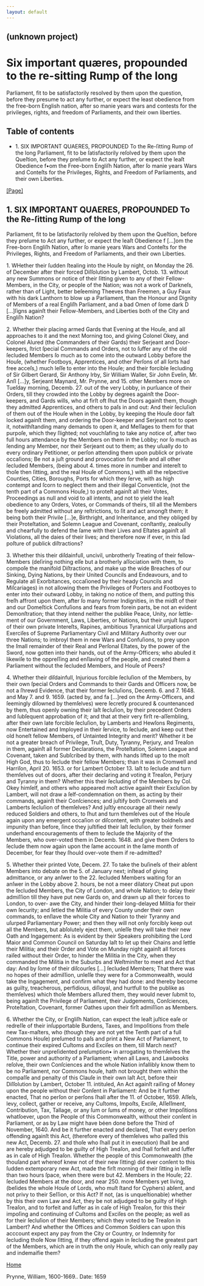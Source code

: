 ```yaml
---
layout: default
---
```

## (unknown project)

# Six important quæres, propounded to the re-sitting Rump of the long
Parliament, fit to be satisfactorily resolved by them upon the question,
before they presume to act any further, or expect the least obedience from the
free-born English nation, after so manie years wars and contests for the
privileges, rights, and freedom of Parliaments, and their own liberties.

## Table of contents

  * 1\. SIX IMPORTANT QUAERES, PROPOUNDED To the Re-ſitting Rump of the long Parliament, fit to be ſatisfactorily reſolved by them upon the Queſtion, before they preſume to Act any further, or expect the leaſt Obedience f•om the Free-born Engliſh Nation, after ſo manie years Wars and Conteſts for the Privileges, Rights, and Freedom of Parliaments, and their own Liberties.

[[Page]](http://eebo.chadwyck.com/downloadtiff?vid=163626&page=1)

## 1\. SIX IMPORTANT QUAERES, PROPOUNDED To the Re-ſitting Rump of the long
Parliament, fit to be ſatisfactorily reſolved by them upon the Queſtion,
before they preſume to Act any further, or expect the leaſt Obedience f
[...]om the Free-born Engliſh Nation, after ſo manie years Wars and Conteſts
for the Privi­leges, Rights, and Freedom of Parliaments, and their own
Liberties.

1\. WHether their ſudden ſtealing into the Houſe by night, on Monday the 26.
of December after their forced Diſſolution by Lambert, Octob. 13. without any
new Summons or notice of their ſitting given to any of their Fellow-Members,
in the City, or people of the Nation; was not a work of Darkneſs, rather than
of Light, better beſeeming Theeves than Freemen, a Guy Faux with his dark
Lan­thorn to blow up a Parliament, than the Honour and Dignity of Members of a
real Engliſh Parliament, and a bad Omen of ſome dark D [...]ſigns againſt
their Fellow-Members, and Liberties both of the City and Engliſh Nation?

2\. Whether their placing armed Gards that Evening at the Houſe, and all
approaches to it and the next Morning too, and giving Colonel Okey, and
Colonel Alured (the Commanders of their Gards) their Serjeant and Door-
keepers, ſtrict ſpecial Commands and Orders, not to ſuffer any of the old
ſecluded Members ſo much as to come into the outward Lobby before the Houſe,
(whether Footboys, Apprentices, and other Perſons of all ſorts had free
ac­ceſs,) much leſſe to enter into the Houſe; and their forcible ſecluding of
Sir Gilbert Gerard, Sir Anthony Irby, Sir William Waller, Sir John Evelin, Mr.
Anſ­l [...]y, Serjeant Maynard, Mr. Prynne, and 15. other Members more on
Tueſday morning, Decemb. 27\. out of the very Lobby, in purſuance of their
Orders, till they crowded into the Lobby by degrees againſt the Door-keepers,
and Gards wills, who at firſt oft ſhut the Doors againſt them, though they
admitted Ap­prentices, and others to paſs in and out: And their ſecluſion of
them out of the Houſe when in the Lobby, by keeping the Houſe door faſt locked
againſt them, and ordering the Door-keeper and Serjeant not to open it,
notwithſtanding many demands to open it, and Meſſages to them for that
purpoſe, which they ſlighted; not vouchſafing to take any notice of, after two
full hours attendance by the Members on them in the Lobby; nor ſo much as
ſending any Member, nor their Serjeant out to them; as they uſually do to
every ordinary Petitioner, or perſon attending them upon publick or private
occaſi­ons; Be not a juſt ground and provocation for theſe and all other
ſecluded Members, (being about 4. times more in number and intereſt to thoſe
then ſitting, and the real Houſe of Commons,) with all the reſpective
Counties, Cities, Boroughs, Ports for which they ſerve, with as high contempt
and ſcorn to neglect them and their illegal Conventicle, (not the tenth part
of a Commons Houſe,) to proteſt againſt all their Votes, Proceedings as null
and void to all intents, and not to yield the leaſt obedience to any Orders,
Votes, or Commands of theirs, till all the Members be freely admitted without
any reſtrictions, to ſit and act amongſt them; it being both their Privile
[...]e, Birthright, and Inheritance, and they obliged by their Proteſtation,
and Solemn League and Covenant, con­ſtantly, zealouſly and chearfully to
defend the ſame with their Lives and Eſtates againſt all Violations, all the
daies of their lives; and therefore now if ever, in this ſad poſture of
publick diſtractions?

3\. Whether this their diſdainfull, uncivil, unbrotherly Treating of their
fellow-Members (deſiring nothing elſe but a brotherly aſſociation with them,
to compoſe the manifold Diſtractions, and make up the wide Breaches of our
Sinking, Dying Nations, by their United Councils and Endeavours, and to
Regulate all Exorbitances, occaſioned by their heady Councils and Miſcariages)
in not allowing them the Privileges of Porters and Footboyes to enter into
their outward Lobby, in taking no notice of them, and putting this freſh
affront upon them, after ſo many former Indignities, in the midſt of their and
our Domeſtick Confuſions and fears from forein parts, be not an evident
Demonſtration; that they intend neither the publike Peace, Unity, nor
ſettle­ment of our Government, Laws, Liberties, or Nations, but their unjuſt
ſupport of their own private Intereſts, Rapines, ambitious Tyrannical
Uſurpations and Exerciſes of Supreme Parliamentary Civil and Military
Authority over our three Nations; to imbroyl them in new Wars and Confuſions,
to prey upon the ſmall remainder of their Real and Perſonal Eſtates, by the
power of the Sword, now gotten into their hands, out of the Army-Officers; who
abuſed it likewiſe to the oppreſſing and enſlaving of the people, and created
them a Parliament without the ſecluded Members, and Houſe of Peers?

4\. Whether their diſdainfull, Injurious forcible ſecluſion of the Members, by
their own ſpecial Orders and Commands to their Gards and Officers now, be not
a ſhrewd Evidence, that their former ſecluſions, Decemb. 6\. and 7. 1648. and
May 7\. and 9. 1659. (acted by, and fa [...]red on the Army-Offi­cers, and
ſeemingly diſowned by themſelves) were ſecretly procured & countenanced by
them, thus openly owning their laſt ſecluſion, by their precedent Orders and
ſubſequent approbation of it; and that at their very firſt re-aſſembling,
after their own late forcible ſecluſion, by Lamberts and Hewſons Regi­ments,
now Entertained and Imployed in their ſervice, to ſeclude, and keep out their
old honeſt fellow Members, of Untainted Integrity and merit? Whe­ther it be
not a greater breach of Privilege, Truſt, Duty, Tyranny, Perjury, and Treaſon
in them, againſt all former Declarations, the Proteſtation, So­lemn League and
Covenant, taken and Subſcribed by them, with hands lifted up to the moſt High
God, thus to ſeclude their fellow Members; than it was in Cromwell and
Harriſon, April 20\. 1653. or for Lambert October 13\. laſt to ſeclude and
turn themſelves out of doors, after their declaring and voting it Treaſon,
Perjury and Tyranny in them? Whether this their ſecluding of the Members by
Col. Okey himſelf, and others who appeared moſt active againſt their Excluſion
by Lambert, will not draw a ſelf-condemnation on them, as acting by their
commands, againſt their Conſciences; and juſtify both Crom­wels and Lamberts
ſecluſion of themſelves? And juſtly encourage all their newly reduced Soldiers
and others, to ſhut and turn themſelves out of the Houſe again upon any
emergent occaſion or diſcontent, with greater boldneſs and impunity than
before, ſince they juſtified their laſt ſecluſion, by their former underhand
encouragements of them to ſeclude the Majority of the Members, who over-voted
them in Decemb. 1648. and give them Orders to ſeclude them now again upon the
ſame account in the ſame month of December, for fear they ſhould over-vote
them if re-admitted?

5\. Whether their printed Vote, Decem. 27. To take the buſineſs of their
abſent Members into debate on the 5\. of January next; inſtead of giving
admittance, or any anſwer to the 22. ſecluded Members waiting for an anſwer in
the Lobby above 2. hours, be not a meer dilatory Cheat put upon the ſecluded
Members, the City of London, and whole Nation; to delay their admiſſion till
they have put new Gards on, and drawn up all their forces to London, to over-
awe the City, and hinder their long-delayed Militia for their own ſecurity;
and ſetled the Militia of every County under their own commands, to enſlave
the whole City and Nation to their Tyranny and uſurped Parliamentary Power;
and then they will not only forcibly keep out all the Members, but abſolute­ly
eject them, unleſſe they will take their new Oath and Ingagement: As is
evident by their Speakers prohibiting the Lord Maior and Common Coun­cil on
Saturday laſt to ſet up their Chains and ſettle their Militia; and their Order
and Vote on Munday night againſt all forces raiſed without their Order, to
hinder the Militia in the City, when they commanded the Militia in the Suburbs
and Weſtminſter to meet and Act that day: And by ſome of their diſcourſes
[...] ſecluded Members; That there was no hopes of their admiſſion, unleſſe
they were for a Commonwealth, would take the Ingagement, and confirm what they
had done: and thereby become as guilty, treacherous, perfidious, diſloyal, and
hurtfull to the publike as themſelves) which thoſe Members aſſured them, they
would never ſubmit to, being againſt the Privilege of Parliament, their
Judgements, Conſciences, Proteſtation, Covenant, former Oathes upon their
firſt admiſſion as Members.

6\. Whether the City, or Engliſh Nation, can expect the leaſt juſtice eaſe or
redreſſe of their inſupportable Burdens, Taxes, and Impoſitions from theſe new
Tax-maſters, who (though they are not yet the Tenth part of a full Commons
Houſe) preſumed to paſs and print a New Act of Parliament, to continue their
expired Cuſtoms and Exciſes on them, till March next? Whether their
unpreſidented preſumption▪ in arrogating to themſelves the Title, power and
au­thority of a Parliament; when all Laws, and Lawbooks reſolve, their own
Conſciences and the whole Nation infallibly know them to be no Parliament, nor
Commons houſe, hath not brought them within the compaſſe and penalty of this
Clauſe in their own laſt Act, before their Diſſolution by Lambert, October
11\. intituled, An Act againſt raiſing of Money upon the people without their
Conſent in Parliament: And be it further enacted, That no perſon or perſons
ſhall after the 11\. of October, 1659\. Aſſeſs, levy, collect, gather or
receive, any Cuſtoms, Impoſts, Exciſe, Aſſeſſment, Contribution, Tax, Tallage,
or any ſum or ſums of money, or other Impoſitions whatſoever, upon the People
of this Commonwealth, without their conſent in Parliament, or as by Law might
have béen done before the Third of November, 1640\. And be it further enacted
and declared, That every perſon offending againſt this Act, (therefore every
of themſelves who paſſed this new Act, Decemb. 27. and thoſe who ſhall put it
in execution) ſhall be and are hereby adjudged to be guilty of High Treaſon,
and ſhall forfeit and ſuffer as in caſe of High Treaſon. Whether the people of
this Commonwealth (the thouſand part whereof knew not of their new ſitting)
did ever conſent to this ſudden extemporary new Act, made the firſt morning of
their ſitting in leſſe than two hours ſpace, when there were but 42. Members
in the Houſe; 22. ſecluded Members at the door, and near 250. more Members yet
living, (beſides the whole Houſe of Lords, who muſt ſtand for Cyphers) abſent,
and not privy to their Seſſion, or this Act? If not, (as is unqueſtionable)
whether by this their own Law and Act, they be not adjudged to be guilty of
High Treaſon, and to forfeit and ſuffer as in caſe of High Treaſon, for this
their impoſing and continuing of Cuſtoms and Exciſes on the people; as well as
for their ſecluſion of their Members; which they voted to be Treaſon in
Lambert? And whether the Offices and Common Soldiers can upon this acccount
expect any pay from the City or Country, or Indemnity for ſecluding thoſe Now
ſitting, if they of­fend again in ſecluding the greatest part of the Members,
which are in truth the only Houſe, which can only really pay and indemaifie
them?

[Home](/)

Prynne, William, 1600-1669.. Date: 1659  

